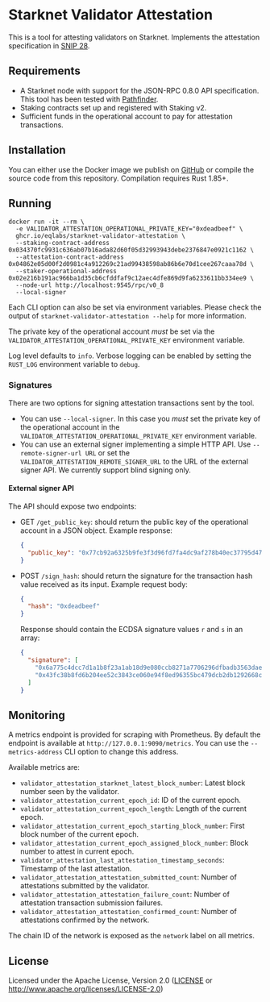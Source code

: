 # Starknet Validator Attestation

This is a tool for attesting validators on Starknet. Implements the attestation specification in [SNIP 28](https://community.starknet.io/t/snip-28-staking-v2-proposal/115250).


## Requirements

- A Starknet node with support for the JSON-RPC 0.8.0 API specification. This tool has been tested with [Pathfinder](https://github.com/eqlabs/pathfinder).
- Staking contracts set up and registered with Staking v2.
- Sufficient funds in the operational account to pay for attestation transactions.


## Installation

You can either use the Docker image we publish on [GitHub](https://github.com/eqlabs/starknet-validator-attestation/pkgs/container/starknet-validator-attestation) or compile the source code from this repository. Compilation requires Rust 1.85+.


## Running

```shell
docker run -it --rm \
  -e VALIDATOR_ATTESTATION_OPERATIONAL_PRIVATE_KEY="0xdeadbeef" \
  ghcr.io/eqlabs/starknet-validator-attestation \
  --staking-contract-address 0x034370fc9931c636ab07b16ada82d60f05d32993943debe2376847e0921c1162 \
  --attestation-contract-address 0x04862e05d00f2d0981c4a912269c21ad99438598ab86b6e70d1cee267caaa78d \
  --staker-operational-address 0x02e216b191ac966ba1d35cb6cfddfaf9c12aec4dfe869d9fa6233611bb334ee9 \
  --node-url http://localhost:9545/rpc/v0_8
  --local-signer
```

Each CLI option can also be set via environment variables. Please check the output of `starknet-validator-attestation --help` for more information.

The private key of the operational account _must_ be set via the `VALIDATOR_ATTESTATION_OPERATIONAL_PRIVATE_KEY` environment variable.

Log level defaults to `info`. Verbose logging can be enabled by setting the `RUST_LOG` environment variable to `debug`.


### Signatures

There are two options for signing attestation transactions sent by the tool.

- You can use `--local-signer`. In this case you _must_ set the private key of the operational account in the `VALIDATOR_ATTESTATION_OPERATIONAL_PRIVATE_KEY` environment variable.
- You can use an external signer implementing a simple HTTP API. Use `--remote-signer-url URL` or set the `VALIDATOR_ATTESTATION_REMOTE_SIGNER_URL` to the URL of the external signer API. We currently support blind signing only.

#### External signer API

The API should expose two endpoints:

- GET `/get_public_key`: should return the public key of the operational account in a JSON object. Example response:
  ```json
  {
    "public_key": "0x77cb92a6325b9fe3f3d96fd7fa4dc9af278b40ec37795d47ac89dac0f673e9b"
  }
  ```
- POST `/sign_hash`: should return the signature for the transaction hash value received as its input. Example request body:
  ```json
  {
    "hash": "0xdeadbeef"
  }
  ```
  Response should contain the ECDSA signature values `r` and `s` in an array:
  ```json
  {
    "signature": [
      "0x6a775c4dcc7d1a1b8f23a1ab18d9e080ccb8271a7706296dfbadb3563daedfb",
      "0x43fc38b8fd6b204ee52c3843ce060e94f8ed96355bc479dcb2db1292668ccef"
    ]
  }
  ```

## Monitoring

A metrics endpoint is provided for scraping with Prometheus. By default the endpoint is available at `http://127.0.0.1:9090/metrics`. You can use the `--metrics-address` CLI option to change this address.

Available metrics are:

- `validator_attestation_starknet_latest_block_number`: Latest block number seen by the validator.
- `validator_attestation_current_epoch_id`: ID of the current epoch.
- `validator_attestation_current_epoch_length`: Length of the current epoch.
- `validator_attestation_current_epoch_starting_block_number`: First block number of the current epoch.
- `validator_attestation_current_epoch_assigned_block_number`: Block number to attest in current epoch.
- `validator_attestation_last_attestation_timestamp_seconds`: Timestamp of the last attestation.
- `validator_attestation_attestation_submitted_count`: Number of attestations submitted by the validator.
- `validator_attestation_attestation_failure_count`: Number of attestation transaction submission failures.
- `validator_attestation_attestation_confirmed_count`: Number of attestations confirmed by the network.

The chain ID of the network is exposed as the `network` label on all metrics.


## License

Licensed under the Apache License, Version 2.0 ([LICENSE](LICENSE) or http://www.apache.org/licenses/LICENSE-2.0)
